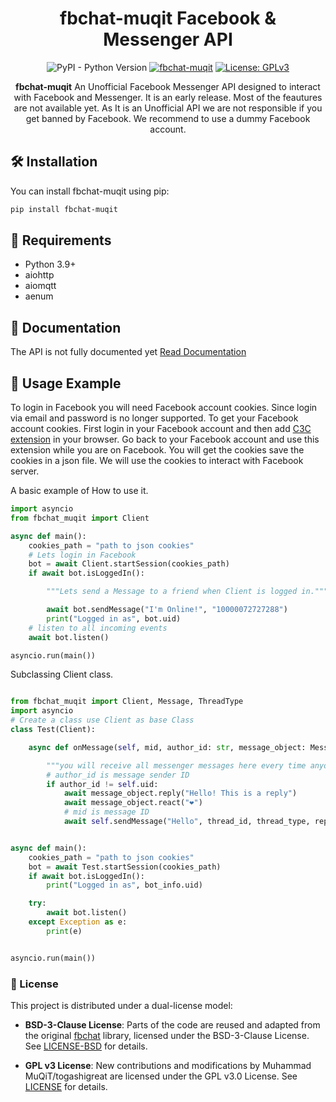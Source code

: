<div align="center">

# fbchat-muqit Facebook & Messenger API

![PyPI - Python Version](https://img.shields.io/pypi/pyversions/fbchat-muqit)
[![fbchat-muqit](https://badgen.net/pypi/v/fbchat-muqit/)](https://pypi.org/project/fbchat-muqit/)
[![License: GPLv3](https://img.shields.io/badge/License-GPLv3-blue.svg)](https://www.gnu.org/licenses/gpl-3.0)

**fbchat-muqit** An Unofficial Facebook Messenger API designed to interact with Facebook and Messenger. It is an early release. Most of the feautures are not available yet. 
As It is an Unofficial API we are not responsible if you get banned by Facebook. We recommend to use a dummy Facebook account.

</div>

## 🛠️ Installation

You can install fbchat-muqit using pip:

```bash
pip install fbchat-muqit

```

## 🔧 Requirements

- Python 3.9+
- aiohttp
- aiomqtt
- aenum


## 📙 Documentation

The API is not fully documented yet [Read Documentation](http://fbchat-muqit.rtfd.io/)

## 📖 Usage Example

To login in Facebook you will need Facebook account cookies. Since login via email and password is no longer supported. To get your Facebook account cookies. First login in your Facebook account and then add [C3C extension](https://github.com/c3cbot/c3c-ufc-utility) in your browser. Go back to your Facebook account and use this extension while you are on Facebook. You will get the cookies save the cookies in a json file. We will use the cookies to interact with Facebook server.

A basic example of How to use it.

```python
import asyncio
from fbchat_muqit import Client

async def main():
    cookies_path = "path to json cookies"
    # Lets login in Facebook
    bot = await Client.startSession(cookies_path)
    if await bot.isLoggedIn():

        """Lets send a Message to a friend when Client is logged in."""

        await bot.sendMessage("I'm Online!", "10000072727288")
        print("Logged in as", bot.uid)
    # listen to all incoming events
    await bot.listen()

asyncio.run(main())

```

Subclassing Client class. 

```python

from fbchat_muqit import Client, Message, ThreadType
import asyncio
# Create a class use Client as base Class
class Test(Client):

    async def onMessage(self, mid, author_id: str, message_object: Message, thread_id, thread_type=ThreadType.USER, **kwargs):

        """you will receive all messenger messages here every time anyone sends messages in a thread (Group/User)"""
        # author_id is message sender ID
        if author_id != self.uid:
            await message_object.reply("Hello! This is a reply")
            await message_object.react("❤️")
            # mid is message ID
            await self.sendMessage("Hello", thread_id, thread_type, reply_to_id=mid)


async def main():
    cookies_path = "path to json cookies"
    bot = await Test.startSession(cookies_path)
    if await bot.isLoggedIn():
        print("Logged in as", bot_info.uid)

    try:
        await bot.listen()
    except Exception as e:
        print(e)


asyncio.run(main()) 

```

### 📄 License

This project is distributed under a dual-license model:

- **BSD-3-Clause License**: Parts of the code are reused and adapted from the original [fbchat](https://github.com/fbchat-dev/fbchat) library, licensed under the BSD-3-Clause License. 
  See [LICENSE-BSD](./LICENSE-BSD.md) for details.

- **GPL v3 License**: New contributions and modifications by Muhammad MuQiT/togashigreat are licensed under the GPL v3.0 License.
See [LICENSE](./LICENSE.md) for details.

